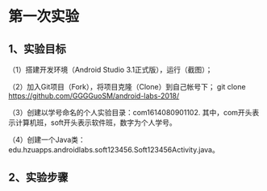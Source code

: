 # 第一次实验
## 1、实验目标
（1）搭建开发环境（Android Studio 3.1正式版），运行（截图）；

（2）加入Git项目（Fork），将项目克隆（Clone）到自己帐号下；
git clone https://github.com/GGGGuoSM/android-labs-2018/

（3）创建以学号命名的个人实验目录：com1614080901102.
其中，com开头表示计算机班，soft开头表示软件班，数字为个人学号。

（4）创建一个Java类：edu.hzuapps.androidlabs.soft123456.Soft123456Activity.java。
## 2、实验步骤
